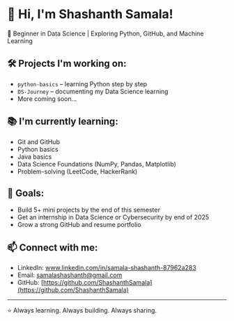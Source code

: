 # 👋 Hi, I'm Shashanth Samala!

🎯 Beginner in Data Science | Exploring Python, GitHub, and Machine Learning

## 🛠️ Projects I'm working on:
- `python-basics` – learning Python step by step
- `DS-Journey` – documenting my Data Science learning
- More coming soon...

## 📚 I'm currently learning:
- Git and GitHub
- Python basics
- Java basics
- Data Science Foundations (NumPy, Pandas, Matplotlib)
- Problem-solving (LeetCode, HackerRank)

## 📌 Goals:
- Build 5+ mini projects by the end of this semester
- Get an internship in Data Science or Cybersecurity by end of 2025
- Grow a strong GitHub and resume portfolio

## 📫 Connect with me:
- LinkedIn: www.linkedin.com/in/samala-shashanth-87962a283
- Email: samalashashanth@gmail.com
- GitHub: [https://github.com/ShashanthSamala](https://github.com/ShashanthSamala)

---

⭐ Always learning. Always building. Always sharing.
